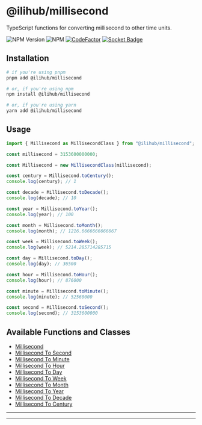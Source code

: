 # @ilihub/millisecond

TypeScript functions for converting millisecond to other time units.

![NPM Version](https://img.shields.io/npm/v/%40ilihub%2Fmillisecond?color=33cd56&logo=npm)
![NPM](https://img.shields.io/npm/l/%40ilihub%2Fmillisecond)
[![CodeFactor](https://www.codefactor.io/repository/github/ilihub/npm/badge)](https://www.codefactor.io/repository/github/ilihub/npm)
[![Socket Badge](https://socket.dev/api/badge/npm/package/@ilihub/millisecond)](https://socket.dev/npm/package/@ilihub/millisecond)

## Installation

```bash
# if you're using pnpm
pnpm add @ilihub/millisecond

# or, if you're using npm
npm install @ilihub/millisecond

# or, if you're using yarn
yarn add @ilihub/millisecond
```

## Usage

```javascript
import { Millisecond as MillisecondClass } from "@ilihub/millisecond";

const millisecond = 3153600000000;

const Millisecond = new MillisecondClass(millisecond);

const century = Millisecond.toCentury();
console.log(century); // 1

const decade = Millisecond.toDecade();
console.log(decade); // 10

const year = Millisecond.toYear();
console.log(year); // 100

const month = Millisecond.toMonth();
console.log(month); // 1216.6666666666667

const week = Millisecond.toWeek();
console.log(week); // 5214.285714285715

const day = Millisecond.toDay();
console.log(day); // 36500

const hour = Millisecond.toHour();
console.log(hour); // 876000

const minute = Millisecond.toMinute();
console.log(minute); // 52560000

const second = Millisecond.toSecond();
console.log(second); // 3153600000
```

## Available Functions and Classes

- [Millisecond](https://www.npmjs.com/package/@ilihub/millisecond)
- [Millisecond To Second](https://www.npmjs.com/package/@ilihub/millisecond-to-second)
- [Millisecond To Minute](https://www.npmjs.com/package/@ilihub/millisecond-to-minute)
- [Millisecond To Hour](https://www.npmjs.com/package/@ilihub/millisecond-to-hour)
- [Millisecond To Day](https://www.npmjs.com/package/@ilihub/millisecond-to-day)
- [Millisecond To Week](https://www.npmjs.com/package/@ilihub/millisecond-to-week)
- [Millisecond To Month](https://www.npmjs.com/package/@ilihub/millisecond-to-month)
- [Millisecond To Year](https://www.npmjs.com/package/@ilihub/millisecond-to-year)
- [Millisecond To Decade](https://www.npmjs.com/package/@ilihub/millisecond-to-decade)
- [Millisecond To Century](https://www.npmjs.com/package/@ilihub/millisecond-to-century)

---

<!-- sponsors_and_backers_section_start -->

<!-- sponsors_and_backers_section_end -->

---
